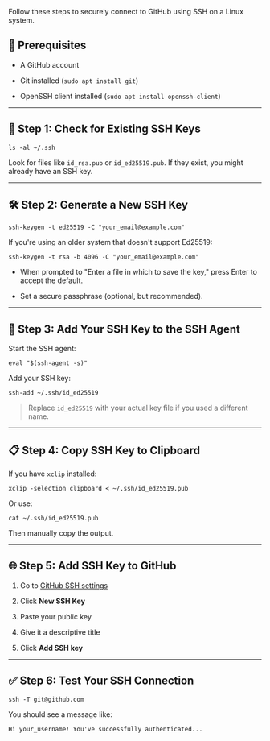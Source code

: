 
Follow these steps to securely connect to GitHub using SSH on a Linux system.

## 📌 Prerequisites

- A GitHub account
    
- Git installed (`sudo apt install git`)
    
- OpenSSH client installed (`sudo apt install openssh-client`)
    

---

## 🔑 Step 1: Check for Existing SSH Keys

`ls -al ~/.ssh`

Look for files like `id_rsa.pub` or `id_ed25519.pub`. If they exist, you might already have an SSH key.

---

## 🛠️ Step 2: Generate a New SSH Key

`ssh-keygen -t ed25519 -C "your_email@example.com"`

If you're using an older system that doesn't support Ed25519:

`ssh-keygen -t rsa -b 4096 -C "your_email@example.com"`

- When prompted to "Enter a file in which to save the key," press Enter to accept the default.
    
- Set a secure passphrase (optional, but recommended).
    

---

## 📂 Step 3: Add Your SSH Key to the SSH Agent

Start the SSH agent:

`eval "$(ssh-agent -s)"`

Add your SSH key:

`ssh-add ~/.ssh/id_ed25519`

> Replace `id_ed25519` with your actual key file if you used a different name.

---

## 📋 Step 4: Copy SSH Key to Clipboard

If you have `xclip` installed:

`xclip -selection clipboard < ~/.ssh/id_ed25519.pub`

Or use:

`cat ~/.ssh/id_ed25519.pub`

Then manually copy the output.

---

## 🌐 Step 5: Add SSH Key to GitHub

1. Go to [GitHub SSH settings](https://github.com/settings/keys)
    
2. Click **New SSH Key**
    
3. Paste your public key
    
4. Give it a descriptive title
    
5. Click **Add SSH key**
    

---

## ✅ Step 6: Test Your SSH Connection

`ssh -T git@github.com`

You should see a message like:

`Hi your_username! You've successfully authenticated...`
